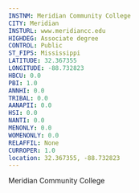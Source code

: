 ```yaml
---
INSTNM: Meridian Community College
CITY: Meridian
INSTURL: www.meridiancc.edu
HIGHDEG: Associate degree
CONTROL: Public
ST_FIPS: Mississippi
LATITUDE: 32.367355
LONGITUDE: -88.732823
HBCU: 0.0
PBI: 1.0
ANNHI: 0.0
TRIBAL: 0.0
AANAPII: 0.0
HSI: 0.0
NANTI: 0.0
MENONLY: 0.0
WOMENONLY: 0.0
RELAFFIL: None
CURROPER: 1.0
location: 32.367355, -88.732823
---
```

Meridian Community College
